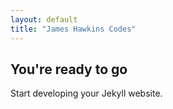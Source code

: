```yaml
---
layout: default
title: "James Hawkins Codes"
---
```


## You're ready to go

Start developing your Jekyll website.
